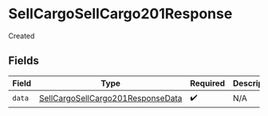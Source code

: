 # SellCargoSellCargo201Response

Created


## Fields

| Field                                                                                             | Type                                                                                              | Required                                                                                          | Description                                                                                       |
| ------------------------------------------------------------------------------------------------- | ------------------------------------------------------------------------------------------------- | ------------------------------------------------------------------------------------------------- | ------------------------------------------------------------------------------------------------- |
| `data`                                                                                            | [SellCargoSellCargo201ResponseData](../../models/operations/SellCargoSellCargo201ResponseData.md) | :heavy_check_mark:                                                                                | N/A                                                                                               |